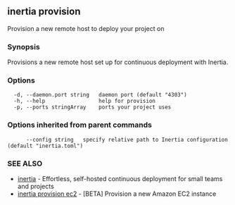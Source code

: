 ## inertia provision

Provision a new remote host to deploy your project on

### Synopsis

Provisions a new remote host set up for continuous deployment with Inertia.

### Options

```
  -d, --daemon.port string   daemon port (default "4303")
  -h, --help                 help for provision
  -p, --ports stringArray    ports your project uses
```

### Options inherited from parent commands

```
      --config string   specify relative path to Inertia configuration (default "inertia.toml")
```

### SEE ALSO

* [inertia](inertia.md)	 - Effortless, self-hosted continuous deployment for small teams and projects
* [inertia provision ec2](inertia_provision_ec2.md)	 - [BETA] Provision a new Amazon EC2 instance

